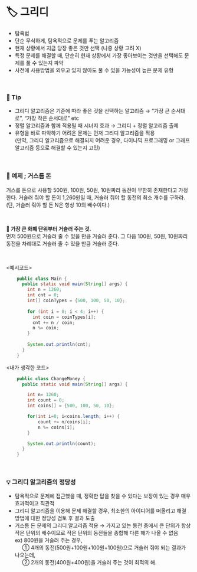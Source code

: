 # 🏷️ 그리디

- 탐욕법
- 단순 무식하게, 탐욕적으로 문제를 푸는 알고리즘
- 현재 상황에서 지금 당장 좋은 것만 선택 (나중 상황 고려 X)
- 특정 문제를 해결할 때, 단순히 현재 상황에서 가장 좋아보이는 것만을 선택해도 문제를 풀 수 있는지 파악
- 사전에 사용방법을 외우고 있지 않아도 풀 수 있을 가능성이 높은 문제 유형
<br/>

### **📌 Tip**

- 그리디 알고리즘은 기준에 따라 좋은 것을 선택하는 알고리즘 → “가장 큰 순서대로”, “가장 작은 순서대로” etc
- 정렬 알고리즘과 함께 적용될 때 시너지 효과 → 그리디 + 정렬 알고리즘 출제
- 유형을 바로 파악하기 어려운 문제는 먼저 그리디 알고리즘을 적용
<br/>(만약, 그리디 알고리즘으로 해결되지 어려운 경우, 다이나믹 프로그래밍 or 그래프 알고리즘 등으로 해결할 수 있는지 고민)
<br/>

### **🚪 예제 ; 거스름 돈**

거스름 돈으로 사용할 500원, 100원, 50원, 10원짜리 동전이 무한히 존재한다고 가정한다. 거슬러 줘야 할 돈이 1,260원일 때, 거슬러 줘야 할 동전의 최소 개수를 구하라. (단, 거슬러 줘야 할 돈 N은 항상 10의 배수이다.)

<br/>

**🔑 가장 큰 화폐 단위부터 거슬러 주는 것.** <br/>
먼저 500원으로 거슬러 줄 수 있을 만큼 거슬러 준다. 그 다음 100원, 50원, 10원짜리 동전을 차례대로 거슬러 줄 수 있을 만큼 거슬러 준다. 

<br/>

<예시코드>

```java
    public class Main {
      public static void main(String[] args) {
        int n = 1260;
        int cnt = 0;
        int[] coinTypes = {500, 100, 50, 10};
        
        for (int i = 0; i < 4; i++) {
          int coin = coinTypes[i];
          cnt += n / coin;
          n %= coin;
        }
        
        System.out.println(cnt);
      }
    }
```

<내가 생각한 코드>

```java
    public class ChangeMoney {
      public static void main(String[] args) {

        int n= 1260;
        int count = 0;
        int coins[] = {500, 100, 50, 10};

        for(int i=0; i<coins.length; i++) {
            count += n/coins[i];
            n %= coins[i];
        }

        System.out.println(count);
      }
    }
```

<br/>

### **💡 그리디 알고리즘의 정당성**

- 탐욕적으로 문제에 접근했을 때, 정확한 답을 찾을 수 있다는 보장이 있는 경우 매우 효과적이고 직관적
- 그리디 알고리즘을 이용해 문제 해결할 경우, 최소한의 아이디어를 떠올리고 해결 방법에 대한 정당성 검토 후 결과 도출
- 거스름 돈 문제의 그리디 알고리즘 적용 → 가지고 있는 동전 중에서 큰 단위가 항상 작은 단위의 배수이므로 작은 단위의 동전들을 종합해 다른 해가 나올 수 없음<br/>
ex) 800원을 거슬러 주는 경우,<br/>
&nbsp;&nbsp;&nbsp;&nbsp; ① 4개의 동전(500원+100원+100원+100원)으로 거슬러 줘야 되는 결과가 나오는데,<br/>
&nbsp;&nbsp;&nbsp;&nbsp; ② 2개의 동전(400원+400원)을 거슬러 주는 것이 최적의 해.
